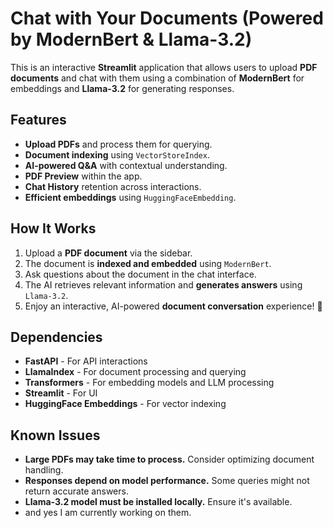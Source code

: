 # Chat with Your Documents (Powered by ModernBert & Llama-3.2)

This is an interactive **Streamlit** application that allows users to upload **PDF documents** and chat with them using a combination of **ModernBert** for embeddings and **Llama-3.2** for generating responses.

## Features
- **Upload PDFs** and process them for querying.
- **Document indexing** using `VectorStoreIndex`.
- **AI-powered Q&A** with contextual understanding.
- **PDF Preview** within the app.
- **Chat History** retention across interactions.
- **Efficient embeddings** using `HuggingFaceEmbedding`.

## How It Works
1. Upload a **PDF document** via the sidebar.
2. The document is **indexed and embedded** using `ModernBert`.
3. Ask questions about the document in the chat interface.
4. The AI retrieves relevant information and **generates answers** using `Llama-3.2`.
5. Enjoy an interactive, AI-powered **document conversation** experience! 🎉

## Dependencies
- **FastAPI** - For API interactions
- **LlamaIndex** - For document processing and querying
- **Transformers** - For embedding models and LLM processing
- **Streamlit** - For UI
- **HuggingFace Embeddings** - For vector indexing

## Known Issues
- **Large PDFs may take time to process.** Consider optimizing document handling.
- **Responses depend on model performance.** Some queries might not return accurate answers.
- **Llama-3.2 model must be installed locally.** Ensure it's available.
- and yes I am currently working on them.

